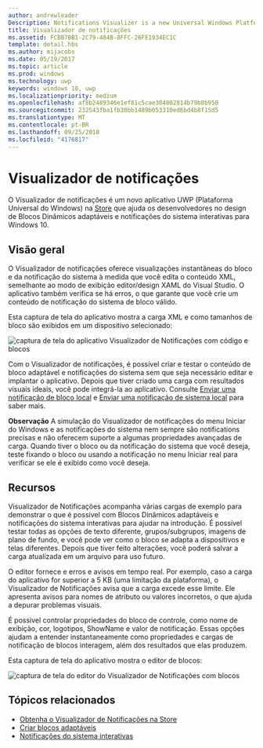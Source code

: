```yaml
---
author: andrewleader
Description: Notifications Visualizer is a new Universal Windows Platform (UWP) app in the Store that helps developers design adaptive live tiles for Windows 10.
title: Visualizador de notificações
ms.assetid: FCBB7BB1-2C79-484B-8FFC-26FE1934EC1C
template: detail.hbs
ms.author: mijacobs
ms.date: 05/19/2017
ms.topic: article
ms.prod: windows
ms.technology: uwp
keywords: windows 10, uwp
ms.localizationpriority: medium
ms.openlocfilehash: af8b2489346e1ef81c5cae304802814b79b8b950
ms.sourcegitcommit: 232543fba1fb30bb1489b053310ed6bd4b8f15d5
ms.translationtype: MT
ms.contentlocale: pt-BR
ms.lasthandoff: 09/25/2018
ms.locfileid: "4176817"
---
```

# <a name="notifications-visualizer"></a>Visualizador de notificações

 


O Visualizador de notificações é um novo aplicativo UWP (Plataforma Universal do Windows) na [Store](https://www.microsoft.com/store/apps/notifications-visualizer/9nblggh5xsl1) que ajuda os desenvolvedores no design de Blocos Dinâmicos adaptáveis e notificações do sistema interativas para Windows 10.


## <a name="overview"></a>Visão geral

O Visualizador de notificações oferece visualizações instantâneas do bloco e da notificação do sistema à medida que você edita o conteúdo XML, semelhante ao modo de exibição editor/design XAML do Visual Studio. O aplicativo também verifica se há erros, o que garante que você crie um conteúdo de notificação do sistema de bloco válido.

Esta captura de tela do aplicativo mostra a carga XML e como tamanhos de bloco são exibidos em um dispositivo selecionado:

![captura de tela do aplicativo Visualizador de Notificações com código e blocos](images/notif-visualizer-001.png)

 

Com o Visualizador de notificações, é possível criar e testar o conteúdo de bloco adaptável e notificações do sistema sem que seja necessário editar e implantar o aplicativo. Depois que tiver criado uma carga com resultados visuais ideais, você pode integrá-la ao aplicativo. Consulte [Enviar uma notificação de bloco local](sending-a-local-tile-notification.md) e [Enviar uma notificação de sistema local](send-local-toast.md) para saber mais.

**Observação**   A simulação do Visualizador de notificações do menu Iniciar do Windows e as notificações do sistema nem sempre são notifications precisas e não oferecem suporte a algumas propriedades avançadas de carga. Quando tiver o bloco ou da notificação do sistema que você deseja, teste fixando o bloco ou usando a notificação no menu Iniciar real para verificar se ele é exibido como você deseja.

 

## <a name="features"></a>Recursos

Visualizador de Notificações acompanha várias cargas de exemplo para demonstrar o que é possível com Blocos Dinâmicos adaptáveis e notificações do sistema interativas para ajudar na introdução. É possível testar todas as opções de texto diferente, grupos/subgrupos, imagens de plano de fundo, e você pode ver como o bloco se adapta a dispositivos e telas diferentes. Depois que tiver feito alterações, você poderá salvar a carga atualizada em um arquivo para uso futuro.

O editor fornece e erros e avisos em tempo real. Por exemplo, caso a carga do aplicativo for superior a 5 KB (uma limitação da plataforma), o Visualizador de Notificações avisa que a carga excede esse limite. Ele apresenta avisos para nomes de atributo ou valores incorretos, o que ajuda a depurar problemas visuais.

É possível controlar propriedades do bloco de controle, como nome de exibição, cor, logotipos, ShowName e valor de notificação. Essas opções ajudam a entender instantaneamente como propriedades e cargas de notificação de blocos interagem, além dos resultados que elas produzem.

Esta captura de tela do aplicativo mostra o editor de blocos:

![captura de tela do editor do Visualizador de Notificações com blocos](images/notif-visualizer-004.png)

 

## <a name="related-topics"></a>Tópicos relacionados

* [Obtenha o Visualizador de Notificações na Store](https://www.microsoft.com/store/apps/notifications-visualizer/9nblggh5xsl1)
* [Criar blocos adaptáveis](create-adaptive-tiles.md)
* [Notificações do sistema interativas](adaptive-interactive-toasts.md)